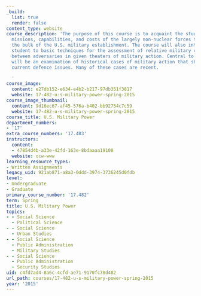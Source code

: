```yaml
---
_build:
  list: true
  render: false
content_type: website
course_description: 'The purpose of this course is to acquaint the student with the
  missions, capabilities, and costs of the largely non-nuclear forces that make up
  the bulk of the U.S. military establishment. The course will also introduce the
  student to basic techniques for the assessment of relative military capabilities
  between adversaries in given theaters of military action. Central to the course
  will be an examination of historical cases of military action that shed light on
  current defence issues. Many of these cases are recent.

  '
course_image:
  content: e27db152-e634-e4b2-b217-97db351f3817
  website: 17-482-u-s-military-power-spring-2015
course_image_thumbnail:
  content: 9d16ec67-af45-576a-b402-bb92754c7c59
  website: 17-482-u-s-military-power-spring-2015
course_title: U.S. Military Power
department_numbers:
- '17'
extra_course_numbers: '17.483'
instructors:
  content:
  - 47854d4b-a33e-42fd-163e-8bdaaaa19108
  website: ocw-www
learning_resource_types:
- Written Assignments
legacy_uid: 921ab871-a8a3-0ddd-3974-3736245d0fdb
level:
- Undergraduate
- Graduate
primary_course_number: '17.482'
term: Spring
title: U.S. Military Power
topics:
- - Social Science
  - Political Science
- - Social Science
  - Urban Studies
- - Social Science
  - Public Administration
  - Military Studies
- - Social Science
  - Public Administration
  - Security Studies
uid: c4fd7ad4-8a6c-4cfd-ae71-9170fc78d482
url_path: courses/17-482-u-s-military-power-spring-2015
year: '2015'
---
```

